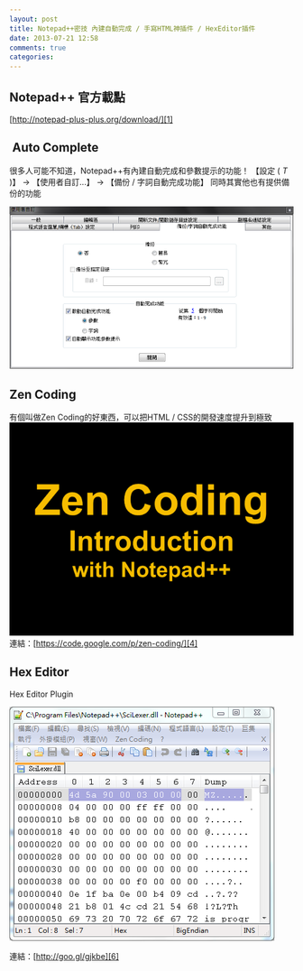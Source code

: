 ```yaml
---
layout: post
title: Notepad++密技 內建自動完成 / 手寫HTML神插件 / HexEditor插件
date: 2013-07-21 12:58
comments: true
categories:
---
```



## Notepad++ 官方載點

[http://notepad-plus-plus.org/download/][1]

##  Auto Complete

很多人可能不知道，Notepad++有內建自動完成和參數提示的功能！
【設定 ( _T_ )】 -> 【使用者自訂...】 -> 【備份 / 字詞自動完成功能】
同時其實他也有提供備份的功能

[![npp.png](images/2013-07-21-nppauto-completezen-codinghex-editor--68efabcb--npp.png)][2]

## Zen Coding

有個叫做Zen Coding的好東西，可以把HTML / CSS的開發速度提升到極致
![Zen Coding Introduction](images/2013-07-21-nppauto-completezen-codinghex-editor--c8fb414d--6yYRrbp.gif)
連結：[https://code.google.com/p/zen-coding/][4]


## Hex Editor

Hex Editor Plugin

[![npp_hex_editor.png](images/2013-07-21-nppauto-completezen-codinghex-editor--9dff2e61--npp_hex_editor.png)][5]

連結：[http://goo.gl/gjkbe][6]

[1]: http://notepad-plus-plus.org/download/
[2]: http://1.bp.blogspot.com/-qXXYOVOfINg/UevYWi4XTtI/AAAAAAAABdk/AYEgxSRKLXM/s1600/npp.png
[3]: http://i.imgur.com/6yYRrbp.gif
[4]: https://code.google.com/p/zen-coding/
[5]: http://4.bp.blogspot.com/-rmR4Pp82O-k/UevaQnh6_bI/AAAAAAAABd0/lwbuM3o_0sA/s1600/npp_hex_editor.png
[6]: http://goo.gl/gjkbe
